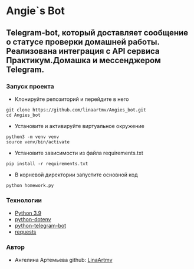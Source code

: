 # Angie`s Bot

## Telegram-bot, который доставляет сообщение о статусе проверки домашней работы. Реализована интеграция с API сервиса Практикум.Домашка и мессенджером Telegram.

### Запуск проекта
- Клонируйте репозиторий и перейдите в него
```
git clone https://github.com/linaartmv/Angies_bot.git
cd Angies_bot
```
- Установите и активируйте виртуальное окружение
```
python3 -m venv venv
source venv/bin/activate
``` 
- Установите зависимости из файла requirements.txt
```
pip install -r requirements.txt
``` 
- В корневой директории запустите основной код
```
python homework.py
```

### Технологии
- [Python 3.9](https://www.python.org/downloads/)
- [python-dotenv](https://pypi.org/project/python-dotenv/)
- [python-telegram-bot](https://pypi.org/project/python-telegram-bot/)
- [requests](https://pypi.org/project/requests/)

### Автор
- Ангелина Артемьева
github: [LinaArtmv](https://github.com/LinaArtmv)
